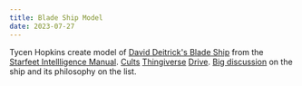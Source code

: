```yaml
---
title: Blade Ship Model
date: 2023-07-27
---
```

Tycen Hopkins create model of [David Deitrick's Blade Ship](https://davidr3deitrick.wordpress.com/2019/02/07/bladeship-model/) from the [Starfeet Intellligence Manual](https://davidr3deitrick.wordpress.com/2014/08/05/fasa-starfleet-intelligence-command-manual/). [Cults](https://cults3d.com/en/3d-model/game/fasa-starfleet-intelligence-ship-bladeship) [Thingiverse](https://www.thingiverse.com/thing:6142443) [Drive](https://drive.google.com/drive/folders/1wi7NCdC8uOfNfRkNqp9nRhg5MfmAQTFJ?usp=drive_link). [Big discussion](https://thefasastartrekuniversee-group.groups.io/g/MorenaShipyards/topic/100190011#10510) on the ship and its philosophy on the list.
